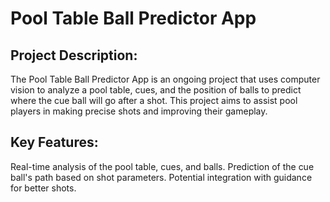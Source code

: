 <h1>Pool Table Ball Predictor App</h1>

<h2>Project Description:</h2>

The Pool Table Ball Predictor App is an ongoing project that uses computer vision to analyze a pool table, cues, 
and the position of balls to predict where the cue ball will go after a shot. This project aims to assist pool players 
in making precise shots and improving their gameplay.

<h2>Key Features:</h2>

Real-time analysis of the pool table, cues, and balls.
Prediction of the cue ball's path based on shot parameters.
Potential integration with guidance for better shots.
